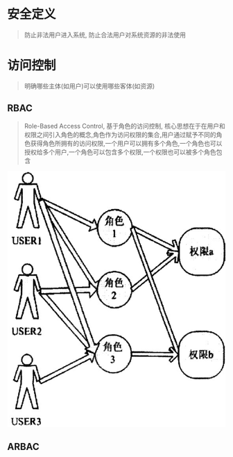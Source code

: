 # 安全定义

> 防止非法用户进入系统, 防止合法用户对系统资源的非法使用

# 访问控制

> 明确哪些主体(如用户)可以使用哪些客体(如资源)

## RBAC

> Role-Based Access Control, 基于角色的访问控制, 核心思想在于在用户和权限之间引入角色的概念,角色作为访问权限的集合,用户通过赋予不同的角色获得角色所拥有的访问权限,一个用户可以拥有多个角色,一个角色也可以授权给多个用户,一个角色可以包含多个权限,一个权限也可以被多个角色包含

![image-20190329223255405](相关概念.assets/image-20190329223255405.png)



## ARBAC

